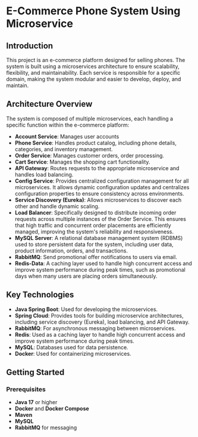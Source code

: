 # E-Commerce Phone System Using Microservice

## Introduction
This project is an e-commerce platform designed for selling phones. The system is built using a microservices architecture to ensure scalability, flexibility, and maintainability. Each service is responsible for a specific domain, making the system modular and easier to develop, deploy, and maintain.

## Architecture Overview
The system is composed of multiple microservices, each handling a specific function within the e-commerce platform:

- **Account Service**: Manages user accounts
- **Phone Service**: Handles product catalog, including phone details, categories, and inventory management.
- **Order Service**: Manages customer orders, order processing.
- **Cart Service**: Manages the shopping cart functionality.
- **API Gateway**: Routes requests to the appropriate microservice and handles load balancing.
- **Config Service**: Provides centralized configuration management for all microservices. It allows dynamic configuration updates and centralizes configuration properties to ensure consistency across environments.
- **Service Discovery (Eureka)**: Allows microservices to discover each other and handle dynamic scaling.
- **Load Balancer**: Specifically designed to distribute incoming order requests across multiple instances of the Order Service. This ensures that high traffic and concurrent order placements are efficiently managed, improving the system's reliability and responsiveness.
- **MySQL Server**: A relational database management system (RDBMS) used to store persistent data for the system, including user data, product information, orders, and transactions. 
- **RabbitMQ**: Send promotional offer notifications to users via email.
- **Redis-Data**: A caching layer used to handle high concurrent access and improve system performance during peak times, such as promotional days when many users are placing orders simultaneously. 

## Key Technologies
- **Java Spring Boot**: Used for developing the microservices.
- **Spring Cloud**: Provides tools for building microservice architectures, including service discovery (Eureka), load balancing, and API Gateway.
- **RabbitMQ**: For asynchronous messaging between microservices.
- **Redis**: Used as a caching layer to handle high concurrent access and improve system performance during peak times.
- **MySQL**: Databases used for data persistence.
- **Docker**: Used for containerizing microservices.

## Getting Started
### Prerequisites
- **Java 17** or higher
- **Docker** and **Docker Compose**
- **Maven** 
- **MySQL** 
- **RabbitMQ** for messaging
